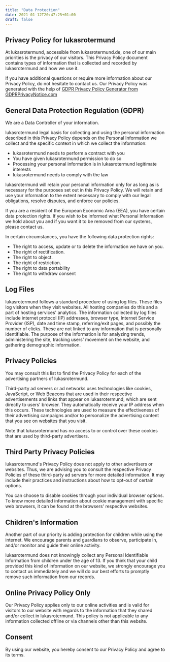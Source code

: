 ```yaml
---
title: "Data Protection"
date: 2021-01-12T20:47:25+01:00
draft: false
---
```


## Privacy Policy for lukasrotermund

At lukasrotermund, accessible from lukasrotermund.de, one of our main priorities is the privacy of our visitors. This Privacy Policy document contains types of information that is collected and recorded by lukasrotermund and how we use it.

If you have additional questions or require more information about our Privacy Policy, do not hesitate to contact us. Our Privacy Policy was generated with the help of [GDPR Privacy Policy Generator from GDPRPrivacyNotice.com](https://www.gdprprivacynotice.com/)

## General Data Protection Regulation (GDPR)

We are a Data Controller of your information.

lukasrotermund legal basis for collecting and using the personal information described in this Privacy Policy depends on the Personal Information we collect and the specific context in which we collect the information:

*   lukasrotermund needs to perform a contract with you
*   You have given lukasrotermund permission to do so
*   Processing your personal information is in lukasrotermund legitimate interests
*   lukasrotermund needs to comply with the law

lukasrotermund will retain your personal information only for as long as is necessary for the purposes set out in this Privacy Policy. We will retain and use your information to the extent necessary to comply with our legal obligations, resolve disputes, and enforce our policies.

If you are a resident of the European Economic Area (EEA), you have certain data protection rights. If you wish to be informed what Personal Information we hold about you and if you want it to be removed from our systems, please contact us.

In certain circumstances, you have the following data protection rights:

*   The right to access, update or to delete the information we have on you.
*   The right of rectification.
*   The right to object.
*   The right of restriction.
*   The right to data portability
*   The right to withdraw consent

## Log Files

lukasrotermund follows a standard procedure of using log files. These files log visitors when they visit websites. All hosting companies do this and a part of hosting services' analytics. The information collected by log files include internet protocol (IP) addresses, browser type, Internet Service Provider (ISP), date and time stamp, referring/exit pages, and possibly the number of clicks. These are not linked to any information that is personally identifiable. The purpose of the information is for analyzing trends, administering the site, tracking users' movement on the website, and gathering demographic information.

## Privacy Policies

You may consult this list to find the Privacy Policy for each of the advertising partners of lukasrotermund.

Third-party ad servers or ad networks uses technologies like cookies, JavaScript, or Web Beacons that are used in their respective advertisements and links that appear on lukasrotermund, which are sent directly to users' browser. They automatically receive your IP address when this occurs. These technologies are used to measure the effectiveness of their advertising campaigns and/or to personalize the advertising content that you see on websites that you visit.

Note that lukasrotermund has no access to or control over these cookies that are used by third-party advertisers.

## Third Party Privacy Policies

lukasrotermund's Privacy Policy does not apply to other advertisers or websites. Thus, we are advising you to consult the respective Privacy Policies of these third-party ad servers for more detailed information. It may include their practices and instructions about how to opt-out of certain options.

You can choose to disable cookies through your individual browser options. To know more detailed information about cookie management with specific web browsers, it can be found at the browsers' respective websites.

## Children's Information

Another part of our priority is adding protection for children while using the internet. We encourage parents and guardians to observe, participate in, and/or monitor and guide their online activity.

lukasrotermund does not knowingly collect any Personal Identifiable Information from children under the age of 13\. If you think that your child provided this kind of information on our website, we strongly encourage you to contact us immediately and we will do our best efforts to promptly remove such information from our records.

## Online Privacy Policy Only

Our Privacy Policy applies only to our online activities and is valid for visitors to our website with regards to the information that they shared and/or collect in lukasrotermund. This policy is not applicable to any information collected offline or via channels other than this website.

## Consent

By using our website, you hereby consent to our Privacy Policy and agree to its terms.